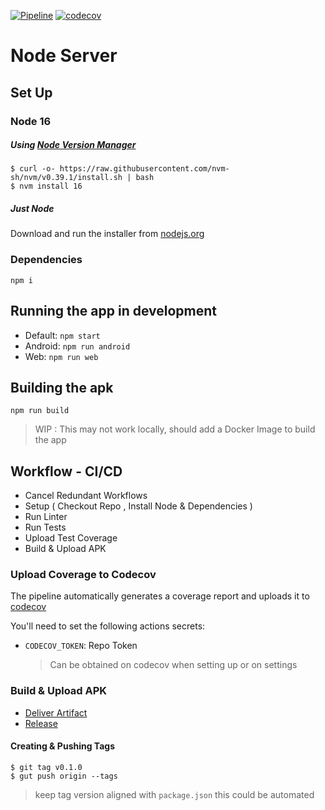 [![Pipeline](https://github.com/taller2-grupo5-rostov-1c2022/android-app/actions/workflows/pipeline.yml/badge.svg)](https://github.com/taller2-grupo5-rostov-1c2022/android-app/actions/workflows/pipeline.yml) [![codecov](https://codecov.io/gh/taller2-grupo5-rostov-1c2022/android-app/branch/master/graph/badge.svg?token=OJS5A87F2G)](https://codecov.io/gh/taller2-grupo5-rostov-1c2022/android-app)

# Node Server

## Set Up

### Node 16

##### Using [Node Version Manager](https://github.com/nvm-sh/nvm)

```
$ curl -o- https://raw.githubusercontent.com/nvm-sh/nvm/v0.39.1/install.sh | bash
$ nvm install 16
```

##### Just Node

Download and run the installer from [nodejs.org](https://nodejs.org)

### Dependencies

```
npm i
```

## Running the app in development

- Default: `npm start`
- Android: `npm run android`
- Web: `npm run web`

## Building the apk

```
npm run build
```

> WIP : This may not work locally, should add a Docker Image to build the app

## Workflow - CI/CD

- Cancel Redundant Workflows
- Setup ( Checkout Repo , Install Node & Dependencies )
- Run Linter
- Run Tests
- Upload Test Coverage
- Build & Upload APK

### Upload Coverage to Codecov

The pipeline automatically generates a coverage report and uploads it to [codecov](https://codecov.io/gh/NicolasEzequielZulaicaRivera/nodeserver)

You'll need to set the following actions secrets:

- `CODECOV_TOKEN`: Repo Token
  > Can be obtained on codecov when setting up or on settings

### Build & Upload APK

- [Deliver Artifact](https://github.com/marketplace/actions/react-native-android-build-apk)
- [Release](https://github.com/softprops/action-gh-release)

#### Creating & Pushing Tags

```
$ git tag v0.1.0
$ gut push origin --tags
```

> keep tag version aligned with `package.json`
> this could be automated
